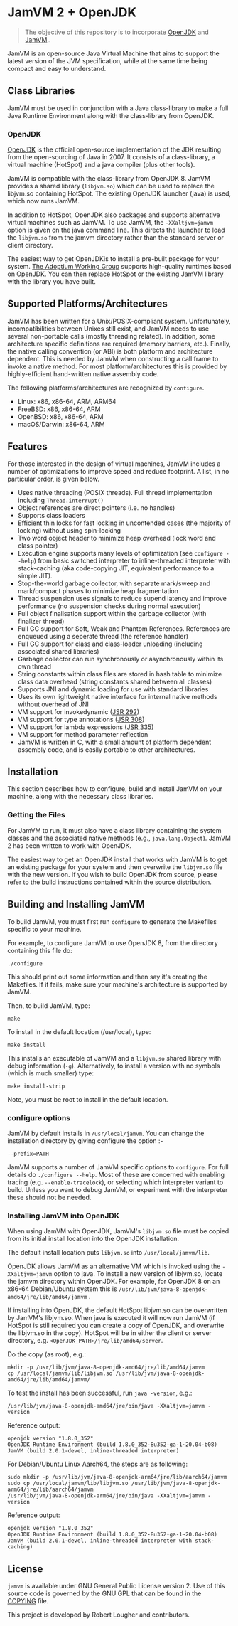 # JamVM 2 + OpenJDK
> The objective of this repository is to incorporate [OpenJDK](https://openjdk.org/) and [JamVM](https://jamvm.sourceforge.net/)..

JamVM is an open-source Java Virtual Machine that aims to support the
latest version of the JVM specification, while at the same time being
compact and easy to understand.

## Class Libraries

JamVM must be used in conjunction with a Java class-library to make
a full Java Runtime Environment along with the class-library from
OpenJDK.

### OpenJDK

[OpenJDK](https://openjdk.org/) is the official open-source implementation of the JDK resulting
from the open-sourcing of Java in 2007.  It consists of a class-library,
a virtual machine (HotSpot) and a java compiler (plus other tools).

JamVM is compatible with the class-library from OpenJDK 8. JamVM provides
a shared library (`libjvm.so`) which can be used to replace the libjvm.so
containing HotSpot. The existing OpenJDK launcher (java) is used, which
now runs JamVM.

In addition to HotSpot, OpenJDK also packages and supports alternative
virtual machines such as JamVM.  To use JamVM, the `-XXaltjvm=jamvm` option
is given on the java command line.  This directs the launcher to load the
`libjvm.so` from the jamvm directory rather than the standard server or
client directory.

The easiest way to get OpenJDKis to install a pre-built package for your system.
[The Adoptium Working Group](https://adoptium.net/) supports high-quality runtimes
based on OpenJDK.  You can then replace HotSpot or the existing JamVM library
with the library you have built.

## Supported Platforms/Architectures

JamVM has been written for a Unix/POSIX-compliant system.  Unfortunately,
incompatibilities between Unixes still exist, and JamVM needs to use several
non-portable calls (mostly threading related).  In addition, some architecture
specific definitions are required (memory barriers, etc.).  Finally, the
native calling convention (or ABI) is both platform and architecture
dependent.  This is needed by JamVM when constructing a call frame to invoke
a native method.  For most platform/architectures this is provided by
highly-efficient hand-written native assembly code.

The following platforms/architectures are recognized by `configure`.

- Linux: x86, x86-64, ARM, ARM64
- FreeBSD: x86, x86-64, ARM
- OpenBSD: x86, x86-64, ARM
- macOS/Darwin: x86-64, ARM

## Features

For those interested in the design of virtual machines, JamVM includes a number
of optimizations to improve speed and reduce footprint.  A list, in no
particular order, is given below.
- Uses native threading (POSIX threads).  Full thread implementation including
  `Thread.interrupt()`
- Object references are direct pointers (i.e. no handles)
- Supports class loaders
- Efficient thin locks for fast locking in uncontended cases (the majority of
  locking) without using spin-locking
- Two word object header to minimize heap overhead (lock word and class pointer)
- Execution engine supports many levels of optimization (see `configure --help`)
  from basic switched interpreter to inline-threaded interpreter with stack-caching
  (aka code-copying JIT, equivalent performance to a simple JIT).
- Stop-the-world garbage collector, with separate mark/sweep and mark/compact
  phases to minimize heap fragmentation
- Thread suspension uses signals to reduce supend latency and improve performance
  (no suspension checks during normal execution)
- Full object finalisation support within the garbage collector
  (with finalizer thread)
- Full GC support for Soft, Weak and Phantom References.  References
  are enqueued using a seperate thread (the reference handler)
- Full GC support for class and class-loader unloading (including associated
  shared libraries)
- Garbage collector can run synchronously or asynchronously within its own
  thread
- String constants within class files are stored in hash table to minimize
  class data overhead (string constants shared between all classes)
- Supports JNI and dynamic loading for use with standard libraries
- Uses its own lightweight native interface for internal native methods
  without overhead of JNI 
- VM support for invokedynamic ([JSR 292](https://jcp.org/en/jsr/detail?id=292))
- VM support for type annotations ([JSR 308](https://jcp.org/en/jsr/detail?id=308))
- VM support for lambda expressions ([JSR 335](https://jcp.org/en/jsr/detail?id=335))
- VM support for method parameter reflection
- JamVM is written in C, with a small amount of platform dependent assembly
  code, and is easily portable to other architectures.

## Installation

This section describes how to configure, build and install JamVM on
your machine, along with the necessary class libraries.

### Getting the Files

For JamVM to run, it must also have a class library containing the system
classes and the associated native methods (e.g., `java.lang.Object`).
JamVM 2 has been written to work with OpenJDK.

The easiest way to get an OpenJDK install that works with JamVM is to get
an existing package for your system and then overwrite the `libjvm.so`
file with the new version.  If you wish to build OpenJDK from source,
please refer to the build instructions contained within the source distribution.

## Building and Installing JamVM

To build JamVM, you must first run `configure` to generate the Makefiles
specific to your machine.

For example, to configure JamVM to use OpenJDK 8, from the directory
containing this file do:
```shell
./configure 
```

This should print out some information and then say it's creating
the Makefiles.  If it fails, make sure your machine's architecture
is supported by JamVM.

Then, to build JamVM, type:
```shell
make
```

To install in the default location (/usr/local), type:
```shell
make install
```

This installs an executable of JamVM and a `libjvm.so` shared library with
debug information (`-g`).  Alternatively, to install a version with no symbols
(which is much smaller) type:
```shell
make install-strip
```

Note, you must be root to install in the default location.


### configure options

JamVM by default installs in `/usr/local/jamvm`.  You can change the
installation directory by giving configure the option :-
```
--prefix=PATH
```

JamVM supports a number of JamVM specific options to `configure`.
For full details do `./configure --help`.  Most of these are concerned
with enabling tracing (e.g. `--enable-tracelock`), or selecting which
interpreter variant to build.  Unless you want to debug JamVM, or
experiment with the interpreter these should not be needed.

### Installing JamVM into OpenJDK

When using JamVM with OpenJDK, JamVM's `libjvm.so` file must be
copied from its initial install location into the OpenJDK
installation.

The default install location puts `libjvm.so` into `/usr/local/jamvm/lib`.

OpenJDK allows JamVM as an alternative VM which is invoked using the
`-XXaltjvm=jamvm` option to java.  To install a new version of libjvm.so,
locate the jamvm directory within OpenJDK.  For example, for OpenJDK 8 on
an x86-64 Debian/Ubuntu system this is `/usr/lib/jvm/java-8-openjdk-amd64/jre/lib/amd64/jamvm` .

If installing into OpenJDK, the default HotSpot libjvm.so can be overwritten
by JamVM's libjvm.so.  When java is executed it will now run JamVM (if
HotSpot is still required you can create a copy of OpenJDK, and overwrite
the libjvm.so in the copy).  HotSpot will be in either the client or server
directory, e.g. `<OpenJDK_PATH>/jre/lib/amd64/server`.

Do the copy (as root), e.g.:
```shell
mkdir -p /usr/lib/jvm/java-8-openjdk-amd64/jre/lib/amd64/jamvm
cp /usr/local/jamvm/lib/libjvm.so /usr/lib/jvm/java-8-openjdk-amd64/jre/lib/amd64/jamvm/
```

To test the install has been successful, run `java -version`, e.g.:
```shell
/usr/lib/jvm/java-8-openjdk-amd64/jre/bin/java -XXaltjvm=jamvm -version
```

Reference output:
```
openjdk version "1.8.0_352"
OpenJDK Runtime Environment (build 1.8.0_352-8u352-ga-1~20.04-b08)
JamVM (build 2.0.1-devel, inline-threaded interpreter)
```

For Debian/Ubuntu Linux Aarch64, the steps are as following:
```shell
sudo mkdir -p /usr/lib/jvm/java-8-openjdk-arm64/jre/lib/aarch64/jamvm
sudo cp /usr/local/jamvm/lib/libjvm.so /usr/lib/jvm/java-8-openjdk-arm64/jre/lib/aarch64/jamvm
/usr/lib/jvm/java-8-openjdk-arm64/jre/bin/java -XXaltjvm=jamvm -version
```

Reference output:
```
openjdk version "1.8.0_352"
OpenJDK Runtime Environment (build 1.8.0_352-8u352-ga-1~20.04-b08)
JamVM (build 2.0.1-devel, inline-threaded interpreter with stack-caching)
```

## License

`jamvm` is available under GNU General Public License version 2.
Use of this source code is governed by the GNU GPL that can be found in the [COPYING](COPYING) file.

This project is developed by Robert Lougher and contributors.
